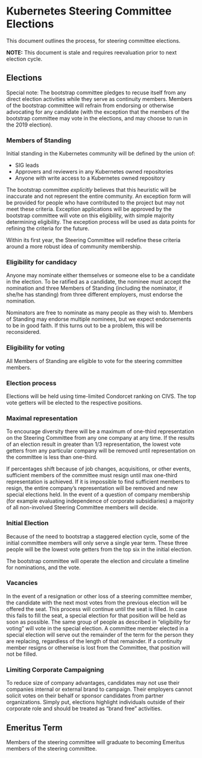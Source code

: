 # Kubernetes Steering Committee Elections 

This document outlines the process, for steering committee elections.  

**NOTE:** This document is stale and requires reevaluation prior to next election cycle. 

## Elections

Special note: The bootstrap committee pledges to recuse itself from any direct
election activities while they serve as continuity members. Members of the
bootstrap committee will refrain from endorsing or otherwise advocating for any
candidate (with the exception that the members of the bootstrap committee may
vote in the elections, and may choose to run in the 2019 election).

### Members of Standing

Initial standing in the Kubernetes community will be defined by the union of:
* SIG leads
* Approvers and reviewers in any Kubernetes owned repositories
* Anyone with write access to a Kubernetes owned repository

The bootstrap committee *explicitly* believes that this heuristic will be
inaccurate and not represent the entire community. An exception form will be
provided for people who have contributed to the project but may not meet these
criteria. Exception applications will be approved by the bootstrap committee
will vote on this eligibility, with simple majority determining eligibility.
The exception process will be used as data points for refining the criteria for
the future.

Within its first year, the Steering Committee will redefine these criteria
around a more robust idea of community membership.

### Eligibility for candidacy

Anyone may nominate either themselves or someone else to be a candidate in the
election. To be ratified as a candidate, the nominee must accept the nomination
and three Members of Standing (including the nominator, if she/he has standing)
from three different employers, must endorse the nomination.  

Nominators are free to nominate as many people as they wish to. Members of
Standing may endorse multiple nominees, but we expect endorsements to be in
good faith.  If this turns out to be a problem, this will be reconsidered.

### Eligibility for voting

All Members of Standing are eligible to vote for the steering committee
members. 

### Election process

Elections will be held using time-limited Condorcet ranking on CIVS. The top
vote getters will be elected to the respective positions. 

### Maximal representation

To encourage diversity there will be a maximum of one-third representation on
the Steering Committee from any one company at any time. If the results of an
election result in greater than 1/3 representation, the lowest vote getters
from any particular company will be removed until representation on the
committee is less than one-third.

If percentages shift because of job changes, acquisitions, or other events,
sufficient members of the committee must resign until max one-third
representation is achieved. If it is impossible to find sufficient members to
resign, the entire company’s representation will be removed and new special
elections held. In the event of a question of company membership (for example
evaluating independence of corporate subsidiaries) a majority of all
non-involved Steering Committee members will decide. 

### Initial Election

Because of the need to bootstrap a staggered election cycle, some of the
initial committee members will only serve a single year term. These three
people will be the lowest vote getters from the top six in the initial
election.

The bootstrap committee will operate the election and circulate a timeline for
nominations, and the vote.

### Vacancies

In the event of a resignation or other loss of a steering committee member, the
candidate with the next most votes from the previous election will be offered
the seat.  This process will continue until the seat is filled.  In case this
fails to fill the seat, a special election for that position will be held as
soon as possible. The same group of people as described in “eligibility for
voting” will vote in the special election. A committee member elected in a
special election will serve out the remainder of the term for the person they
are replacing, regardless of the length of that remainder. If a continuity
member resigns or otherwise is lost from the Committee, that position will not
be filled.

### Limiting Corporate Campaigning

To reduce size of company advantages, candidates may not use their companies
internal or external brand to campaign.  Their employers cannot solicit votes
on their behalf or sponsor candidates from partner organizations.  Simply put,
elections highlight individuals outside of their corporate role and should be
treated as “brand free” activities.

## Emeritus Term

Members of the steering committee will graduate to becoming Emeritus members of
the steering committee.